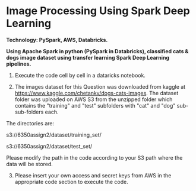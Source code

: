 # Image Processing Using Spark Deep Learning
**Technology: PySpark, AWS, Databricks.**

**Using Apache Spark in python (PySpark in Databricks), classified cats & dogs image dataset using transfer learning Spark Deep Learning pipelines.**

1. Execute the code cell by cell in a dataricks notebook.

2. The images dataset for this Question was downloaded from kaggle at https://www.kaggle.com/chetankv/dogs-cats-images. 
The dataset folder was uploaded on AWS S3 from the unzipped folder which contains the "training" and "test" subfolders with "cat" and "dog" sub-sub-folders each. 

The directories are:

s3://6350assign2/dataset/training_set/

s3://6350assign2/dataset/test_set/

Please modify the path in the code according to your S3 path where the data will be stored.

3. Please insert your own access and secret keys from AWS in the appropriate code section to execute the code. 
